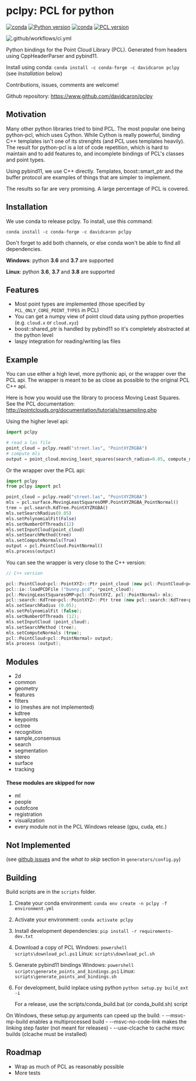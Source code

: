 # pclpy: PCL for python


[![conda](https://img.shields.io/conda/v/davidcaron/pclpy?label=conda)](https://anaconda.org/davidcaron/pclpy)
[![Python version](https://img.shields.io/badge/python-3.6%20%7C%203.7%20%7C%203.8-blue)](https://anaconda.org/davidcaron/pclpy)
[![conda](https://img.shields.io/conda/pn/davidcaron/pclpy?color=orange)](https://anaconda.org/davidcaron/pclpy)
[![PCL version](https://img.shields.io/badge/PCL-1.9.1-blue)](https://anaconda.org/conda-forge/pcl)

![.github/workflows/ci.yml](https://github.com/davidcaron/pclpy/workflows/.github/workflows/ci.yml/badge.svg)

Python bindings for the Point Cloud Library (PCL).
Generated from headers using CppHeaderParser and pybind11.

Install using conda: `conda install -c conda-forge -c davidcaron pclpy` (see _Installation_ below)

Contributions, issues, comments are welcome!

Github repository: https://www.github.com/davidcaron/pclpy

## Motivation

Many other python libraries tried to bind PCL.
The most popular one being python-pcl, which uses Cython.
While Cython is really powerful, binding C++ templates isn't one of
its strenghts (and PCL uses templates heavily).
The result for python-pcl is a lot of code repetition, which is hard
to maintain and to add features to, and incomplete bindings of PCL's classes
and point types.

Using pybind11, we use C++ directly. Templates, boost::smart_ptr and
the buffer protocol are examples of things that are simpler to implement.

The results so far are very promising. A large percentage of PCL is covered.

## Installation

We use conda to release pclpy. To install, use this command:

`conda install -c conda-forge -c davidcaron pclpy`

Don't forget to add both channels, or else conda won't be able to find all dependencies.

**Windows**: python **3.6** and **3.7** are supported

**Linux**: python **3.6**, **3.7** and **3.8** are supported


## Features

- Most point types are implemented (those specified by `PCL_ONLY_CORE_POINT_TYPES` in PCL)
- You can get a numpy view of point cloud data using python properties (e.g. `cloud.x` or `cloud.xyz`)
- boost::shared_ptr is handled by pybind11 so it's completely abstracted at the python level
- laspy integration for reading/writing las files

## Example

You can use either a high level, more pythonic api, or the wrapper over the PCL api.
The wrapper is meant to be as close as possible to the original PCL C++ api.

Here is how you would use the library to process Moving Least Squares.
See the PCL documentation: http://pointclouds.org/documentation/tutorials/resampling.php

Using the higher level api:

```python
import pclpy

# read a las file
point_cloud = pclpy.read("street.las", "PointXYZRGBA")
# compute mls
output = point_cloud.moving_least_squares(search_radius=0.05, compute_normals=True, num_threads=8)
```

Or the wrapper over the PCL api:

```python
import pclpy
from pclpy import pcl

point_cloud = pclpy.read("street.las", "PointXYZRGBA")
mls = pcl.surface.MovingLeastSquaresOMP.PointXYZRGBA_PointNormal()
tree = pcl.search.KdTree.PointXYZRGBA()
mls.setSearchRadius(0.05)
mls.setPolynomialFit(False)
mls.setNumberOfThreads(12)
mls.setInputCloud(point_cloud)
mls.setSearchMethod(tree)
mls.setComputeNormals(True)
output = pcl.PointCloud.PointNormal()
mls.process(output)
```

You can see the wrapper is very close to the C++ version:

``` c++
// C++ version

pcl::PointCloud<pcl::PointXYZ>::Ptr point_cloud (new pcl::PointCloud<pcl::PointXYZ> ());
pcl::io::loadPCDFile ("bunny.pcd", *point_cloud);
pcl::MovingLeastSquaresOMP<pcl::PointXYZ, pcl::PointNormal> mls;
pcl::search::KdTree<pcl::PointXYZ>::Ptr tree (new pcl::search::KdTree<pcl::PointXYZ>);
mls.setSearchRadius (0.05);
mls.setPolynomialFit (false);
mls.setNumberOfThreads (12);
mls.setInputCloud (point_cloud);
mls.setSearchMethod (tree);
mls.setComputeNormals (true);
pcl::PointCloud<pcl::PointNormal> output;
mls.process (output);
```

## Modules
- 2d
- common
- geometry
- features
- filters
- io (meshes are not implemented)
- kdtree
- keypoints
- octree
- recognition
- sample_consensus
- search
- segmentation
- stereo
- surface
- tracking
#### These modules are skipped for now
- ml
- people
- outofcore
- registration
- visualization
- every module not in the PCL Windows release (gpu, cuda, etc.)

## Not Implemented
(see [github issues](https://github.com/davidcaron/pclpy/issues)
and the _what to skip_ section in `generators/config.py`)

## Building

Build scripts are in the `scripts` folder.

1. Create your conda environment:
    `conda env create -n pclpy -f environment.yml`

2. Activate your environment:
    `conda activate pclpy`

3. Install development dependencies:
    `pip install -r requirements-dev.txt`

4. Download a copy of PCL
    Windows: `powershell scripts\download_pcl.ps1`
    Linux: `scripts\download_pcl.sh`

5. Generate pybind11 bindings
    Windows: `powershell scripts\generate_points_and_bindings.ps1`
    Linux: `scripts\generate_points_and_bindings.sh`

6. For development, build inplace using python
    `python setup.py build_ext -i`
    
    For a release, use the scripts/conda_build.bat (or conda_build.sh) script

On Windows, these setup.py arguments can cpeed up the build:
    - --msvc-mp-build enables a multiprocessed build
    - --msvc-no-code-link makes the linking step faster (not meant for releases)
    - --use-clcache to cache msvc builds (clcache must be installed)

## Roadmap
- Wrap as much of PCL as reasonably possible
- More tests
